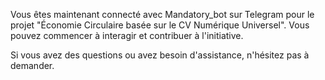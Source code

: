 Vous êtes maintenant connecté avec Mandatory_bot sur Telegram pour le projet "Économie Circulaire basée sur le CV Numérique Universel". Vous pouvez commencer à interagir et contribuer à l'initiative. 

Si vous avez des questions ou avez besoin d'assistance, n'hésitez pas à demander.